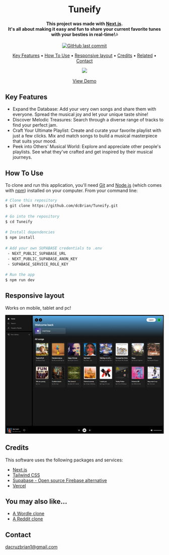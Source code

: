 <h1 align="center">
  <br>
  Tuneify
  <br>
</h1>

<h4 align="center">This project was made with <a href="https://nextjs.org/" target="_blank">Next.js</a>.<br>It's all about making it easy and fun to share your current favorite tunes with your besties in real-time!🎶
</h4>

<p align="center">
    <a href="https://github.com/dcBrian/Tuneify/commits/main">
    <img src="https://img.shields.io/github/last-commit/dcBrian/Tuneify?style=flat-square"
         alt="GitHub last commit">
</p>

<p align="center">
  <a href="#key-features">Key Features</a> •
  <a href="#how-to-use">How To Use</a> •
  <a href="#responsive-layout">Responsive layout</a> •
  <a href="#credits">Credits</a> •
  <a href="#you-may-also-like">Related</a> •
  <a href="#contact">Contact</a>
</p>

<p align="center">
  <a href="https://tuneify-dcbrian.vercel.app/">
  <img src="/images/video.gif?raw=true"/>
  </a>
</p>

<p align="center">
  <a href="https://tuneify-dcbrian.vercel.app/">View Demo</a>
</p>

## Key Features

* Expand the Database: Add your very own songs and share them with everyone. Spread the musical joy and let your unique taste shine!
* Discover Melodic Treasures: Search through a diverse range of tracks to find your perfect jam.
* Craft Your Ultimate Playlist: Create and curate your favorite playlist with just a few clicks. Mix and match songs to build a musical masterpiece that suits your mood.
* Peek into Others' Musical World: Explore and appreciate other people's playlists. See what they've crafted and get inspired by their musical journeys.

## How To Use

To clone and run this application, you'll need [Git](https://git-scm.com) and [Node.js](https://nodejs.org/en/download/) (which comes with [npm](http://npmjs.com)) installed on your computer. From your command line:

```bash
# Clone this repository
$ git clone https://github.com/dcBrian/Tuneify.git

# Go into the repository
$ cd Tuneify

# Install dependencies
$ npm install

# Add your own SUPABASE credentials to .env
 - NEXT_PUBLIC_SUPABASE_URL
 - NEXT_PUBLIC_SUPABASE_ANON_KEY
 - SUPABASE_SERVICE_ROLE_KEY

# Run the app
$ npm run dev
```
## Responsive layout

Works on mobile, tablet and pc!

<p align="center">
  <a href="https://tuneify-dcbrian.vercel.app/">
  <img src="/images/screen.png"/>
  </a>
</p>

## Credits

This software uses the following packages and services:

- [Next.js](https://nextjs.org/)
- [Tailwind CSS](https://tailwindcss.com/)
- [Supabase - Open source Firebase alternative](https://supabase.com/)
- [Vercel](https://vercel.com/)

## You may also like...

- [A Wordle clone](https://github.com/dcBrian/wordle)
- [A Reddit clone](https://github.com/dcBrian/Reddit)

## Contact

dacruzbrian1@gmail.com
